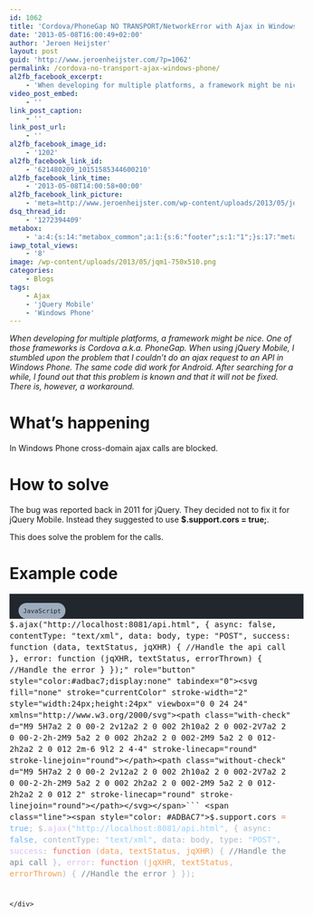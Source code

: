 ```yaml
---
id: 1062
title: 'Cordova/PhoneGap NO TRANSPORT/NetworkError with Ajax in Windows Phone.'
date: '2013-05-08T16:00:49+02:00'
author: 'Jeroen Heijster'
layout: post
guid: 'http://www.jeroenheijster.com/?p=1062'
permalink: /cordova-no-transport-ajax-windows-phone/
al2fb_facebook_excerpt:
    - 'When developing for multiple platforms, a framework might be nice. One of those frameworks is Cordova a.k.a. PhoneGap. When using jQuery Mobile, I stumbled upon the problem that I couldn''t do an ajax request to an API in Windows Phone. The same code did work for Android. After searching for a while, I found out that this problem is known and that it will not be fixed. There is, however, a workaround.'
video_post_embed:
    - ''
link_post_caption:
    - ''
link_post_url:
    - ''
al2fb_facebook_image_id:
    - '1202'
al2fb_facebook_link_id:
    - '621480209_10151585344600210'
al2fb_facebook_link_time:
    - '2013-05-08T14:00:58+00:00'
al2fb_facebook_link_picture:
    - 'meta=http://www.jeroenheijster.com/wp-content/uploads/2013/05/jqm-300x128.png'
dsq_thread_id:
    - '1272394409'
metabox:
    - 'a:4:{s:14:"metabox_common";a:1:{s:6:"footer";s:1:"1";}s:17:"metabox_pagetitle";a:8:{s:17:"backgroundcontent";s:1:"2";s:15:"backgroundimage";s:0:"";s:15:"backgroundvideo";a:3:{s:4:"webm";s:0:"";s:3:"mp4";s:0:"";s:3:"ogv";s:0:"";}s:15:"backgroundcolor";s:7:"#575656";s:14:"backgroundhtml";s:0:"";s:4:"size";s:5:"small";s:5:"title";s:26:"NO TRANSPORT/NetworkError ";s:4:"text";s:27:"With Ajax in Windows Phone.";}s:23:"metabox_featuredcontent";a:2:{s:7:"content";s:1:"0";s:4:"html";s:0:"";}s:12:"metabox_blog";a:3:{s:7:"columns";s:1:"3";s:13:"categoriesbox";s:1:"1";s:7:"sidebar";s:4:"blog";}}'
iawp_total_views:
    - '8'
image: /wp-content/uploads/2013/05/jqm1-750x510.png
categories:
    - Blogs
tags:
    - Ajax
    - 'jQuery Mobile'
    - 'Windows Phone'
---
```


*When developing for multiple platforms, a framework might be nice. One of those frameworks is Cordova a.k.a. PhoneGap. When using jQuery Mobile, I stumbled upon the problem that I couldn’t do an ajax request to an API in Windows Phone. The same code did work for Android. After searching for a while, I found out that this problem is known and that it will not be fixed. There is, however, a workaround.*

# What’s happening

In Windows Phone cross-domain ajax calls are blocked.

# How to solve

The bug was reported back in 2011 for jQuery. They decided not to fix it for jQuery Mobile. Instead they suggested to use **$.support.cors = true;**.

This does solve the problem for the calls.

# Example code

<div class="wp-block-kevinbatdorf-code-block-pro cbp-has-line-numbers" data-code-block-pro-font-family="Code-Pro-JetBrains-Mono" style="font-size:.875rem;font-family:Code-Pro-JetBrains-Mono,ui-monospace,SFMono-Regular,Menlo,Monaco,Consolas,monospace;--cbp-line-number-color:#adbac7;--cbp-line-number-width:calc(2 * 0.6 * .875rem);line-height:1.25rem;--cbp-tab-width:2;tab-size:var(--cbp-tab-width, 2)"><span style="display:flex;align-items:center;padding:16px 0 0 16px;width:100%;text-align:left;background-color:#22272e"><span style="background:#9eadbd;padding:0.3rem 0.5rem 0.2rem;border-radius:1rem;font-size:0.8em;line-height:1;height:1.25rem;text-align:center;display:inline-flex;align-items:center;justify-content:center;color:#22272e">JavaScript</span></span><span aria-label="Copy" class="code-block-pro-copy-button" data-code="$.support.cors = true;

$.ajax("http://localhost:8081/api.html", {
async: false,
contentType: "text/xml",
data: body,
type: "POST",
success: function (data, textStatus, jqXHR) {
//Handle the api call
},
error: function (jqXHR, textStatus, errorThrown) {
//Handle the error
}
});" role="button" style="color:#adbac7;display:none" tabindex="0"><svg fill="none" stroke="currentColor" stroke-width="2" style="width:24px;height:24px" viewbox="0 0 24 24" xmlns="http://www.w3.org/2000/svg"><path class="with-check" d="M9 5H7a2 2 0 00-2 2v12a2 2 0 002 2h10a2 2 0 002-2V7a2 2 0 00-2-2h-2M9 5a2 2 0 002 2h2a2 2 0 002-2M9 5a2 2 0 012-2h2a2 2 0 012 2m-6 9l2 2 4-4" stroke-linecap="round" stroke-linejoin="round"></path><path class="without-check" d="M9 5H7a2 2 0 00-2 2v12a2 2 0 002 2h10a2 2 0 002-2V7a2 2 0 00-2-2h-2M9 5a2 2 0 002 2h2a2 2 0 002-2M9 5a2 2 0 012-2h2a2 2 0 012 2" stroke-linecap="round" stroke-linejoin="round"></path></svg></span>```
<span class="line"><span style="color: #ADBAC7">$.support.cors </span><span style="color: #F47067">=</span><span style="color: #ADBAC7"> </span><span style="color: #6CB6FF">true</span><span style="color: #ADBAC7">;</span></span>
<span class="line"></span>
<span class="line"><span style="color: #ADBAC7">$.</span><span style="color: #DCBDFB">ajax</span><span style="color: #ADBAC7">(</span><span style="color: #96D0FF">"http://localhost:8081/api.html"</span><span style="color: #ADBAC7">, {</span></span>
<span class="line"><span style="color: #ADBAC7">async: </span><span style="color: #6CB6FF">false</span><span style="color: #ADBAC7">,</span></span>
<span class="line"><span style="color: #ADBAC7">contentType: </span><span style="color: #96D0FF">"text/xml"</span><span style="color: #ADBAC7">,</span></span>
<span class="line"><span style="color: #ADBAC7">data: body,</span></span>
<span class="line"><span style="color: #ADBAC7">type: </span><span style="color: #96D0FF">"POST"</span><span style="color: #ADBAC7">,</span></span>
<span class="line"><span style="color: #DCBDFB">success</span><span style="color: #ADBAC7">: </span><span style="color: #F47067">function</span><span style="color: #ADBAC7"> (</span><span style="color: #F69D50">data</span><span style="color: #ADBAC7">, </span><span style="color: #F69D50">textStatus</span><span style="color: #ADBAC7">, </span><span style="color: #F69D50">jqXHR</span><span style="color: #ADBAC7">) {</span></span>
<span class="line"><span style="color: #768390">//Handle the api call</span></span>
<span class="line"><span style="color: #ADBAC7">},</span></span>
<span class="line"><span style="color: #DCBDFB">error</span><span style="color: #ADBAC7">: </span><span style="color: #F47067">function</span><span style="color: #ADBAC7"> (</span><span style="color: #F69D50">jqXHR</span><span style="color: #ADBAC7">, </span><span style="color: #F69D50">textStatus</span><span style="color: #ADBAC7">, </span><span style="color: #F69D50">errorThrown</span><span style="color: #ADBAC7">) {</span></span>
<span class="line"><span style="color: #768390">//Handle the error</span></span>
<span class="line"><span style="color: #ADBAC7">}</span></span>
<span class="line"><span style="color: #ADBAC7">});</span></span>
```

</div>